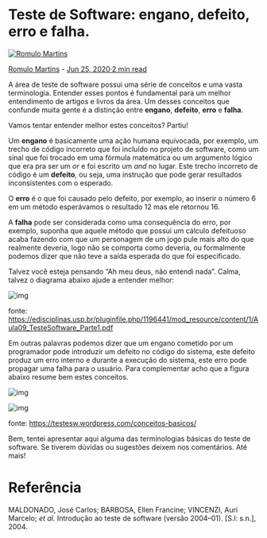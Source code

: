 # Teste de Software: engano, defeito, erro e falha.

[![Romulo Martins](https://miro.medium.com/fit/c/56/56/2*6_37WbinS3aYi6BQkJQwsA.jpeg)](https://medium.com/@romuluxs?source=post_page-----ca4bd0a07c0b-----------------------------------)

[Romulo Martins](https://medium.com/@romuluxs?source=post_page-----ca4bd0a07c0b-----------------------------------) - [Jun 25, 2020·2 min read](https://medium.com/@romuluxs/qual-a-diferença-entre-engano-defeito-erro-e-falha-ca4bd0a07c0b?source=post_page-----ca4bd0a07c0b-----------------------------------)

A área de teste de software possui uma série de conceitos e uma vasta terminologia. Entender esses pontos é fundamental para um melhor entendimento de artigos e livros da área. Um desses conceitos que confunde muita gente é a distinção entre **engano**, **defeito**, **erro** e **falha**.

Vamos tentar entender melhor estes conceitos? Partiu!

Um **engano** é basicamente uma ação humana equivocada, por exemplo, um trecho de código incorreto que foi incluído no projeto de software, como um sinal que foi trocado em uma fórmula matemática ou um argumento lógico que era pra ser um *or* e foi escrito um *and* no lugar. Este trecho incorreto de código é um **defeito**, ou seja, uma instrução que pode gerar resultados inconsistentes com o esperado.

O **erro** é o que foi causado pelo defeito, por exemplo, ao inserir o número 6 em um método esperávamos o resultado 12 mas ele retornou 16.

A **falha** pode ser considerada como uma consequência do erro, por exemplo, suponha que aquele método que possui um cálculo defeituoso acaba fazendo com que um personagem de um jogo pule mais alto do que realmente deveria, logo não se comporta como deveria, ou formalmente podemos dizer que não teve a saída esperada do que foi especificado.

Talvez você esteja pensando “Ah meu deus, não entendi nada”. Calma, talvez o diagrama abaixo ajude a entender melhor:

![img](https://miro.medium.com/max/1400/0*-3jSXEvLyiHROefw)

fonte: https://edisciplinas.usp.br/pluginfile.php/1196441/mod_resource/content/1/Aula09_TesteSoftware_Parte1.pdf

Em outras palavras podemos dizer que um engano cometido por um programador pode introduzir um defeito no código do sistema, este defeito produz um erro interno e durante a execução do sistema, este erro pode propagar uma falha para o usuário. Para complementar acho que a figura abaixo resume bem estes conceitos.

![img](https://miro.medium.com/max/60/0*3jMEkLsXcpO34h__?q=20)

![img](https://miro.medium.com/max/537/0*3jMEkLsXcpO34h__)

fonte: https://testesw.wordpress.com/conceitos-basicos/

Bem, tentei apresentar aqui alguma das terminologias básicas do teste de software. Se tiverem dúvidas ou sugestões deixem nos comentários. Até mais!

# Referência

MALDONADO, José Carlos; BARBOSA, Ellen Francine; VINCENZI, Auri Marcelo; *et al.* Introdução ao teste de software (versão 2004–01). [S.l: s.n.], 2004.